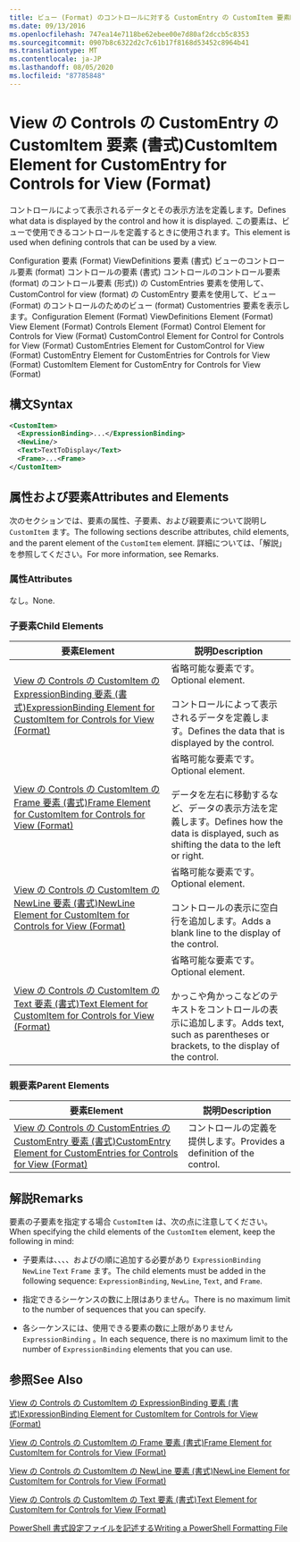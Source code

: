 ```yaml
---
title: ビュー (Format) のコントロールに対する CustomEntry の CustomItem 要素Microsoft Docs
ms.date: 09/13/2016
ms.openlocfilehash: 747ea14e7118be62ebee00e7d80af2dccb5c8353
ms.sourcegitcommit: 0907b8c6322d2c7c61b17f8168d53452c8964b41
ms.translationtype: MT
ms.contentlocale: ja-JP
ms.lasthandoff: 08/05/2020
ms.locfileid: "87785848"
---
```

# <a name="customitem-element-for-customentry-for-controls-for-view-format"></a><span data-ttu-id="44803-102">View の Controls の CustomEntry の CustomItem 要素 (書式)</span><span class="sxs-lookup"><span data-stu-id="44803-102">CustomItem Element for CustomEntry for Controls for View (Format)</span></span>

<span data-ttu-id="44803-103">コントロールによって表示されるデータとその表示方法を定義します。</span><span class="sxs-lookup"><span data-stu-id="44803-103">Defines what data is displayed by the control and how it is displayed.</span></span> <span data-ttu-id="44803-104">この要素は、ビューで使用できるコントロールを定義するときに使用されます。</span><span class="sxs-lookup"><span data-stu-id="44803-104">This element is used when defining controls that can be used by a view.</span></span>

<span data-ttu-id="44803-105">Configuration 要素 (Format) ViewDefinitions 要素 (書式) ビューのコントロール要素 (format) コントロールの要素 (書式) コントロールのコントロール要素 (format) のコントロール要素 (形式)) の CustomEntries 要素を使用して、CustomControl for view (format) の CustomEntry 要素を使用して、ビュー (Format) のコントロールのためのビュー (format) Customentries 要素を表示します。</span><span class="sxs-lookup"><span data-stu-id="44803-105">Configuration Element (Format) ViewDefinitions Element (Format) View Element (Format) Controls Element (Format) Control Element for Controls for View (Format) CustomControl Element for Control for Controls for View (Format) CustomEntries Element for CustomControl for View (Format) CustomEntry Element for CustomEntries for Controls for View (Format) CustomItem Element for CustomEntry for Controls for View (Format)</span></span>

## <a name="syntax"></a><span data-ttu-id="44803-106">構文</span><span class="sxs-lookup"><span data-stu-id="44803-106">Syntax</span></span>

```xml
<CustomItem>
  <ExpressionBinding>...</ExpressionBinding>
  <NewLine/>
  <Text>TextToDisplay</Text>
  <Frame>...<Frame>
</CustomItem>
```

## <a name="attributes-and-elements"></a><span data-ttu-id="44803-107">属性および要素</span><span class="sxs-lookup"><span data-stu-id="44803-107">Attributes and Elements</span></span>

<span data-ttu-id="44803-108">次のセクションでは、要素の属性、子要素、および親要素について説明し `CustomItem` ます。</span><span class="sxs-lookup"><span data-stu-id="44803-108">The following sections describe attributes, child elements, and the parent element of the `CustomItem` element.</span></span> <span data-ttu-id="44803-109">詳細については、「解説」を参照してください。</span><span class="sxs-lookup"><span data-stu-id="44803-109">For more information, see Remarks.</span></span>

### <a name="attributes"></a><span data-ttu-id="44803-110">属性</span><span class="sxs-lookup"><span data-stu-id="44803-110">Attributes</span></span>

<span data-ttu-id="44803-111">なし。</span><span class="sxs-lookup"><span data-stu-id="44803-111">None.</span></span>

### <a name="child-elements"></a><span data-ttu-id="44803-112">子要素</span><span class="sxs-lookup"><span data-stu-id="44803-112">Child Elements</span></span>

|<span data-ttu-id="44803-113">要素</span><span class="sxs-lookup"><span data-stu-id="44803-113">Element</span></span>|<span data-ttu-id="44803-114">説明</span><span class="sxs-lookup"><span data-stu-id="44803-114">Description</span></span>|
|-------------|-----------------|
|[<span data-ttu-id="44803-115">View の Controls の CustomItem の ExpressionBinding 要素 (書式)</span><span class="sxs-lookup"><span data-stu-id="44803-115">ExpressionBinding Element for CustomItem for Controls for View (Format)</span></span>](./expressionbinding-element-for-customitem-for-controls-for-view-format.md)|<span data-ttu-id="44803-116">省略可能な要素です。</span><span class="sxs-lookup"><span data-stu-id="44803-116">Optional element.</span></span><br /><br /> <span data-ttu-id="44803-117">コントロールによって表示されるデータを定義します。</span><span class="sxs-lookup"><span data-stu-id="44803-117">Defines the data that is displayed by the control.</span></span>|
|[<span data-ttu-id="44803-118">View の Controls の CustomItem の Frame 要素 (書式)</span><span class="sxs-lookup"><span data-stu-id="44803-118">Frame Element for CustomItem for Controls for View (Format)</span></span>](./frame-element-for-customitem-for-controls-for-view-format.md)|<span data-ttu-id="44803-119">省略可能な要素です。</span><span class="sxs-lookup"><span data-stu-id="44803-119">Optional element.</span></span><br /><br /> <span data-ttu-id="44803-120">データを左右に移動するなど、データの表示方法を定義します。</span><span class="sxs-lookup"><span data-stu-id="44803-120">Defines how the data is displayed, such as shifting the data to the left or right.</span></span>|
|[<span data-ttu-id="44803-121">View の Controls の CustomItem の NewLine 要素 (書式)</span><span class="sxs-lookup"><span data-stu-id="44803-121">NewLine Element for CustomItem for Controls for View (Format)</span></span>](./newline-element-for-customitem-for-controls-for-view-format.md)|<span data-ttu-id="44803-122">省略可能な要素です。</span><span class="sxs-lookup"><span data-stu-id="44803-122">Optional element.</span></span><br /><br /> <span data-ttu-id="44803-123">コントロールの表示に空白行を追加します。</span><span class="sxs-lookup"><span data-stu-id="44803-123">Adds a blank line to the display of the control.</span></span>|
|[<span data-ttu-id="44803-124">View の Controls の CustomItem の Text 要素 (書式)</span><span class="sxs-lookup"><span data-stu-id="44803-124">Text Element for CustomItem for Controls for View (Format)</span></span>](./text-element-for-customitem-for-controls-for-view-format.md)|<span data-ttu-id="44803-125">省略可能な要素です。</span><span class="sxs-lookup"><span data-stu-id="44803-125">Optional element.</span></span><br /><br /> <span data-ttu-id="44803-126">かっこや角かっこなどのテキストをコントロールの表示に追加します。</span><span class="sxs-lookup"><span data-stu-id="44803-126">Adds text, such as parentheses or brackets, to the display of the control.</span></span>|

### <a name="parent-elements"></a><span data-ttu-id="44803-127">親要素</span><span class="sxs-lookup"><span data-stu-id="44803-127">Parent Elements</span></span>

|<span data-ttu-id="44803-128">要素</span><span class="sxs-lookup"><span data-stu-id="44803-128">Element</span></span>|<span data-ttu-id="44803-129">説明</span><span class="sxs-lookup"><span data-stu-id="44803-129">Description</span></span>|
|-------------|-----------------|
|[<span data-ttu-id="44803-130">View の Controls の CustomEntries の CustomEntry 要素 (書式)</span><span class="sxs-lookup"><span data-stu-id="44803-130">CustomEntry Element for CustomEntries for Controls for View (Format)</span></span>](./customentry-element-for-customentries-for-controls-for-view-format.md)|<span data-ttu-id="44803-131">コントロールの定義を提供します。</span><span class="sxs-lookup"><span data-stu-id="44803-131">Provides a definition of the control.</span></span>|

## <a name="remarks"></a><span data-ttu-id="44803-132">解説</span><span class="sxs-lookup"><span data-stu-id="44803-132">Remarks</span></span>

<span data-ttu-id="44803-133">要素の子要素を指定する場合 `CustomItem` は、次の点に注意してください。</span><span class="sxs-lookup"><span data-stu-id="44803-133">When specifying the child elements of the `CustomItem` element, keep the following in mind:</span></span>

- <span data-ttu-id="44803-134">子要素は、、、、およびの順に追加する必要があり `ExpressionBinding` `NewLine` `Text` `Frame` ます。</span><span class="sxs-lookup"><span data-stu-id="44803-134">The child elements must be added in the following sequence: `ExpressionBinding`, `NewLine`, `Text`, and `Frame`.</span></span>

- <span data-ttu-id="44803-135">指定できるシーケンスの数に上限はありません。</span><span class="sxs-lookup"><span data-stu-id="44803-135">There is no maximum limit to the number of sequences that you can specify.</span></span>

- <span data-ttu-id="44803-136">各シーケンスには、使用できる要素の数に上限がありません `ExpressionBinding` 。</span><span class="sxs-lookup"><span data-stu-id="44803-136">In each sequence, there is no maximum limit to the number of `ExpressionBinding` elements that you can use.</span></span>

## <a name="see-also"></a><span data-ttu-id="44803-137">参照</span><span class="sxs-lookup"><span data-stu-id="44803-137">See Also</span></span>

[<span data-ttu-id="44803-138">View の Controls の CustomItem の ExpressionBinding 要素 (書式)</span><span class="sxs-lookup"><span data-stu-id="44803-138">ExpressionBinding Element for CustomItem for Controls for View (Format)</span></span>](./expressionbinding-element-for-customitem-for-controls-for-view-format.md)

[<span data-ttu-id="44803-139">View の Controls の CustomItem の Frame 要素 (書式)</span><span class="sxs-lookup"><span data-stu-id="44803-139">Frame Element for CustomItem for Controls for View (Format)</span></span>](./frame-element-for-customitem-for-controls-for-view-format.md)

[<span data-ttu-id="44803-140">View の Controls の CustomItem の NewLine 要素 (書式)</span><span class="sxs-lookup"><span data-stu-id="44803-140">NewLine Element for CustomItem for Controls for View (Format)</span></span>](./newline-element-for-customitem-for-controls-for-view-format.md)

[<span data-ttu-id="44803-141">View の Controls の CustomItem の Text 要素 (書式)</span><span class="sxs-lookup"><span data-stu-id="44803-141">Text Element for CustomItem for Controls for View (Format)</span></span>](./text-element-for-customitem-for-controls-for-view-format.md)

[<span data-ttu-id="44803-142">PowerShell 書式設定ファイルを記述する</span><span class="sxs-lookup"><span data-stu-id="44803-142">Writing a PowerShell Formatting File</span></span>](./writing-a-powershell-formatting-file.md)
